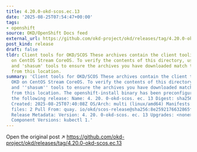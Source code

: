 ```yaml
---
title: 4.20.0-okd-scos.ec.13
date: '2025-08-25T07:54:47+00:00'
tags:
- openshift
source: OKD/OpenShift Docs feed
external_url: https://github.com/okd-project/okd/releases/tag/4.20.0-okd-scos.ec.13
post_kind: release
draft: false
tldr: Client tools for OKD/SCOS These archives contain the client tooling for OKD
  on CentOS Stream CoreOS. To verify the contents of this directory, use the 'gpg'
  and 'shasum' tools to ensure the archives you have downloaded match those published
  from this location.
summary: 'Client tools for OKD/SCOS These archives contain the client tooling for
  OKD on CentOS Stream CoreOS. To verify the contents of this directory, use the ''gpg''
  and ''shasum'' tools to ensure the archives you have downloaded match those published
  from this location. The openshift-install binary has been preconfigured to install
  the following release: Name: 4. 20. 0-okd-scos. ec. 13 Digest: sha256:8e2592176632865f231c906fe8165cc2b02856708abc1726d4338cb7ddc753fe
  Created: 2025-08-25T07:40:08Z OS/Arch: multi (linux/amd64) Manifests: 808 Metadata
  files: 2 Pull From: quay. io/okd/scos-release@sha256:8e2592176632865f231c906fe8165cc2b02856708abc1726d4338cb7ddc753fe
  Release Metadata: Version: 4. 20. 0-okd-scos. ec. 13 Upgrades: <none> Metadata:
  Component Versions: kubectl 1.'
---
```

Open the original post ↗ https://github.com/okd-project/okd/releases/tag/4.20.0-okd-scos.ec.13
